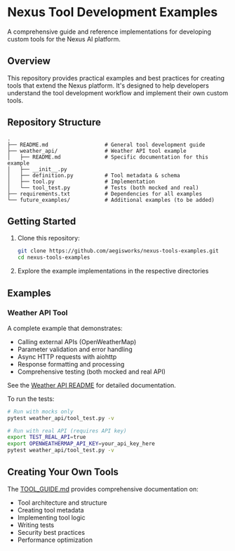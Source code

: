 # Nexus Tool Development Examples

A comprehensive guide and reference implementations for developing custom tools for the Nexus AI platform.

## Overview

This repository provides practical examples and best practices for creating tools that extend the Nexus platform. It's designed to help developers understand the tool development workflow and implement their own custom tools.

## Repository Structure

```
.
├── README.md                  # General tool development guide
├── weather_api/               # Weather API tool example
│   ├── README.md              # Specific documentation for this example
│   ├── __init__.py
│   ├── definition.py          # Tool metadata & schema
│   ├── tool.py                # Implementation
│   └── tool_test.py           # Tests (both mocked and real)
├── requirements.txt           # Dependencies for all examples
└── future_examples/           # Additional examples (to be added)
```

## Getting Started

1. Clone this repository:
   ```bash
   git clone https://github.com/aegisworks/nexus-tools-examples.git
   cd nexus-tools-examples
   ```

2. Explore the example implementations in the respective directories

## Examples

### Weather API Tool

A complete example that demonstrates:
- Calling external APIs (OpenWeatherMap)
- Parameter validation and error handling
- Async HTTP requests with aiohttp
- Response formatting and processing
- Comprehensive testing (both mocked and real API)

See the [Weather API README](weather_api/README.md) for detailed documentation.

To run the tests:

```bash
# Run with mocks only
pytest weather_api/tool_test.py -v

# Run with real API (requires API key)
export TEST_REAL_API=true
export OPENWEATHERMAP_API_KEY=your_api_key_here
pytest weather_api/tool_test.py -v
```

## Creating Your Own Tools

The [TOOL_GUIDE.md](TOOL_GUIDE.md) provides comprehensive documentation on:
- Tool architecture and structure
- Creating tool metadata
- Implementing tool logic
- Writing tests
- Security best practices
- Performance optimization
